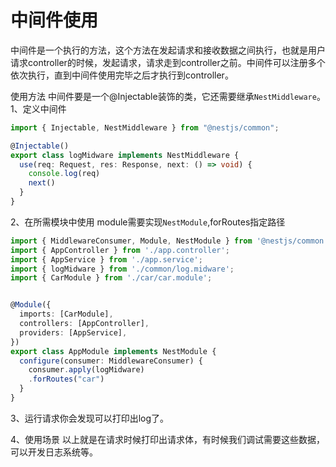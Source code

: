 # 中间件使用  
中间件是一个执行的方法，这个方法在发起请求和接收数据之间执行，也就是用户请求controller的时候，发起请求，请求走到controller之前。中间件可以注册多个依次执行，直到中间件使用完毕之后才执行到controller。

使用方法 
中间件要是一个@Injectable装饰的类，它还需要继承`NestMiddleware`。
1、定义中间件
``` ts
import { Injectable, NestMiddleware } from "@nestjs/common";

@Injectable()
export class logMidware implements NestMiddleware {
  use(req: Request, res: Response, next: () => void) {
    console.log(req)
    next()
  }
}
```
2、在所需模块中使用
module需要实现`NestModule`,forRoutes指定路径
``` ts
import { MiddlewareConsumer, Module, NestModule } from '@nestjs/common';
import { AppController } from './app.controller';
import { AppService } from './app.service';
import { logMidware } from './common/log.midware';
import { CarModule } from './car/car.module';


@Module({
  imports: [CarModule],
  controllers: [AppController],
  providers: [AppService],
})
export class AppModule implements NestModule {
  configure(consumer: MiddlewareConsumer) {
    consumer.apply(logMidware)
    .forRoutes("car")
  }
}
```
3、运行请求你会发现可以打印出log了。

4、使用场景
以上就是在请求时候打印出请求体，有时候我们调试需要这些数据，可以开发日志系统等。